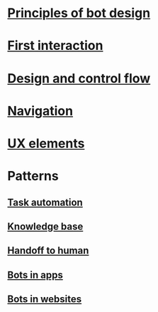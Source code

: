 # [Principles of bot design](../bot-service-design-principles.md)
# [First interaction](../bot-service-design-first-interaction.md)
# [Design and control flow](../bot-service-design-conversation-flow.md)
# [Navigation](../bot-service-design-navigation.md)
# [UX elements](../bot-service-design-user-experience.md)
# Patterns
## [Task automation](../bot-service-design-pattern-task-automation.md)
## [Knowledge base](../bot-service-design-pattern-knowledge-base.md)
## [Handoff to human](../bot-service-design-pattern-handoff-human.md)
## [Bots in apps](../bot-service-design-pattern-embed-app.md)
## [Bots in websites](../bot-service-design-pattern-embed-web-site.md)
